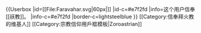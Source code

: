 {{Userbox
  |id=[[File:Faravahar.svg|60px|]]
  |id-c=#e7f2fd 
  |info=这个用户信奉[[祆教]]。
  |info-c=#e7f2fd 
  |border-c=lightsteelblue
}} <includeonly>[[Category:信奉拜火教的维基人]]</includeonly><noinclude>
[[Category:宗教信仰用戶框模板|Zoroastrian]]
</noinclude>